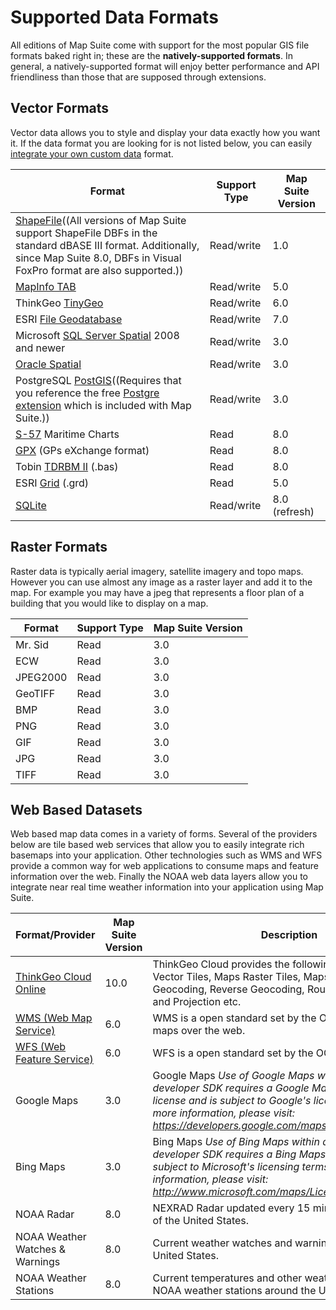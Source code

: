 
# Supported Data Formats

All editions of Map Suite come with support for the most popular GIS file formats baked right in; these are the **natively-supported formats**.  In general, a natively-supported format will enjoy better performance and API friendliness than those that are supposed through extensions.

## Vector Formats

Vector data allows you to style and display your data exactly how you want it. If the data format you are looking for is not listed below, you can easily [integrate your own custom data](extensibility-guide.md) format.

|Format|Support Type|Map Suite Version|
|---|---|---|
| [ShapeFile](http://en.wikipedia.org/wiki/Shapefile)((All versions of Map Suite support ShapeFile DBFs in the standard dBASE III format.  Additionally, since Map Suite 8.0, DBFs in Visual FoxPro format are also supported.))   | Read/write   | 1.0   |
| [MapInfo TAB](http://en.wikipedia.org/wiki/MapInfo_TAB_format)   | Read/write   | 5.0   |
| ThinkGeo [TinyGeo](http://thinkgeo.com/forums/MapSuite/tabid/143/aft/9903/Default.aspx)   | Read/write   | 6.0   |
| ESRI [File Geodatabase](http://en.wikipedia.org/wiki/ArcGIS#Geodatabase)   | Read/write   | 7.0   |
| Microsoft [SQL Server Spatial](http://en.wikibooks.org/wiki/Geospatial_Data_in_SQL_Server) 2008 and newer   | Read/write   | 3.0   |
| [Oracle Spatial](http://www.oracle.com/technetwork/database/options/spatialandgraph/overview/index.html)   | Read/write   | 3.0   |
| PostgreSQL [PostGIS](http://postgis.net/)((Requires that you reference the free [Postgre extension](Map_Suite_Extensions_Guide#Postgre_Extension) which is included with Map Suite.))   | Read/write   | 3.0   |
| [S-57](http://en.wikipedia.org/wiki/Electronic_navigational_chart) Maritime Charts   | Read   | 8.0   |
| [GPX](http://en.wikipedia.org/wiki/GPS_Exchange_Format) (GPs eXchange format)   | Read   | 8.0   |
| Tobin [TDRBM II](http://www.p2energysolutions.com/tobin-map-data/data-format-and-specifications) (.bas)   | Read   | 8.0   |
| ESRI [Grid](http://en.wikipedia.org/wiki/Esri_grid) (.grd)   | Read   | 5.0   |
| [SQLite](sqlite-guide.md)   | Read/write   | 8.0 (refresh)   |

## Raster Formats

Raster data is typically aerial imagery, satellite imagery and topo maps.  However you can use almost any image as a raster layer and add it to the map.  For example you may have a jpeg that represents a floor plan of a building that you would like to display on a map.

|Format|Support Type|Map Suite Version|
|---|---|---|
| Mr. Sid   | Read   | 3.0|
| ECW       | Read   | 3.0|
| JPEG2000  | Read   | 3.0|
| GeoTIFF   | Read   | 3.0|
| BMP       | Read   | 3.0|
| PNG       | Read   | 3.0|
| GIF       | Read   | 3.0|
| JPG       | Read   | 3.0|
| TIFF      | Read   | 3.0|

## Web Based Datasets

Web based map data comes in a variety of forms. Several of the providers below are tile based web services that allow you to easily integrate rich basemaps into your application. Other technologies such as WMS and WFS provide a common way for web applications to consume maps and feature information over the web. Finally the NOAA web data layers allow you to integrate near real time weather information into your application using Map Suite.

|Format/Provider|Map Suite Version|Description|
|---|---|---|
| [ThinkGeo Cloud Online](quickstart.md)   | 10.0 | ThinkGeo Cloud provides the following Services: Maps Vector Tiles, Maps Raster Tiles, Maps WMS, Elevation, Geocoding, Reverse Geocoding, Routing, Maps Query and Projection etc.|
| [WMS (Web Map Service)](http://www.opengeospatial.org/standards/wms)   | 6.0   | WMS is a open standard set by the OGC to consume maps over the web.   |
| [WFS (Web Feature Service)](http://www.opengeospatial.org/standards/wfs)   | 6.0   | WFS is a open standard set by the OGC.   |
| Google Maps   | 3.0   | Google Maps *Use of Google Maps within a Map Suite developer SDK requires a Google Maps API For Business license and is subject to Google's licensing terms. For more information, please visit: <https://developers.google.com/maps/licensing>*   |
| Bing Maps   | 3.0   | Bing Maps *Use of Bing Maps within a Map Suite developer SDK requires a Bing Maps license and is subject to Microsoft's licensing terms. For more information, please visit: <http://www.microsoft.com/maps/Licensing/licensing.aspx>*   |
| NOAA Radar   | 8.0   | NEXRAD Radar updated every 15 minutes covering most of the United States.   |
| NOAA Weather Watches & Warnings   | 8.0   | Current weather watches and warnings covering the United States.   |
| NOAA Weather Stations   | 8.0   | Current temperatures and other weather information from NOAA weather stations around the United States.   |
